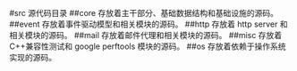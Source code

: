 #src
源代码目录
##core
存放着主干部分、基础数据结构和基础设施的源码。
##event
存放着事件驱动模型和相关模块的源码。
##http
存放着 http server 和相关模块的源码。
##mail
存放着邮件代理和相关模块的源码。
##misc
存放着 C++兼容性测试和 google perftools 模块的源码。
##os
存放着依赖于操作系统实现的源码。
